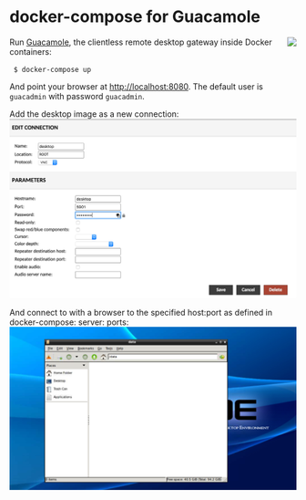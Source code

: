 # docker-compose for Guacamole

<img src="https://raw.githubusercontent.com/mattgruter/dockerfile-guacamole/master/logo.png" align="right">

Run [Guacamole](http://guac-dev.org/), the clientless remote desktop gateway inside Docker containers:
```
 $ docker-compose up
```
And point your browser at [http://localhost:8080](http://localhost:8080).
The default user is `guacadmin` with password `guacadmin`.

Add the desktop image as a new connection:
![config](images/config.png)

And connect to with a browser to the specified host:port as defined in docker-compose: server: ports:
![loggedin](images/loggedin.png)

